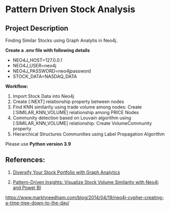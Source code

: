 # Pattern Driven Stock Analysis

## Project Description
Finding Similar Stocks using Graph Analytis in Neo4j.

**Create a .env file with following details**
- NEO4J_HOST=127.0.0.1
- NEO4J_USER=neo4j
- NEO4J_PASSWORD=neo4jpassword
- STOCK_DATA=NASDAQ_DATA

**Workflow:**

1. Import Stock Data into Neo4j
2. Create [:NEXT] relationship property between nodes
3. Find KNN similarity using trade volume among nodes: Create [:SIMILAR_KNN_VOLUME]  relationship among PRICE Nodes
4. Community detection based on Louvain algorithm using [:SIMILAR_KNN_VOLUME] relationship: Create VolumeCommunity property
5. Hierarchical Structures Communities using Label Propagation Algorithm

Please use **Python version 3.9**

## References:
1. [Diversify Your Stock Portfolio with Graph Analytics](https://neo4j.com/developer-blog/diversify-your-stock-portfolio-with-graph-analytics/)

2. [Pattern-Driven Insights: Visualize Stock Volume Similarity with Neo4j and Power BI](https://medium.com/codex/pattern-driven-insights-visualize-stock-volume-similarity-with-neo4j-and-power-bi-13ca922acad1)

https://www.markhneedham.com/blog/2014/04/19/neo4j-cypher-creating-a-time-tree-down-to-the-day/